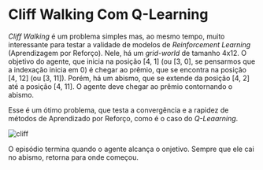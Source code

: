 # Cliff Walking Com Q-Learning

_Cliff Walking_ é um problema simples mas, ao mesmo tempo, muito interessante para testar a validade de modelos de _Reinforcement Learning_ (Aprendizagem por Reforço). Nele, há um _grid-world_ de tamanho 4x12. O objetivo do agente, que inicia na posição [4, 1] (ou [3, 0], se pensarmos que a indexação inicia em 0) é chegar ao prêmio, que se encontra na posição [4, 12] (ou [3, 11]). Porém, há um abismo, que se extende da posição [4, 2] até a posição [4, 11]. O agente deve chegar ao prêmio contornando o abismo.

Esse é um ótimo problema, que testa a convergência e a rapidez de métodos de Aprendizado por Reforço, como é o caso do _Q-Leaarning_.

![cliff](https://github.com/pedrohmjf/cliff_walking/assets/126244260/c4bd4048-56b9-4b7d-a586-d988f8ff9c3c)

O episódio termina quando o agente alcança o onjetivo. Sempre que ele cai no abismo, retorna para onde começou.
